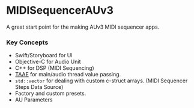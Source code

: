 # MIDISequencerAUv3

A great start point for the making AUv3 MIDI sequencer apps.

### Key Concepts
* Swift/Storyboard for UI
* Objective-C for Audio Unit
* C++ for DSP (MIDI Sequencing)
* [TAAE](https://github.com/TheAmazingAudioEngine/TheAmazingAudioEngine) for main/audio thread value passing.
* `std::vector` for dealing with custom c-struct arrays. (MIDI Sequencer Steps Data Source)
* Factory and custom presets.
* AU Parameters
